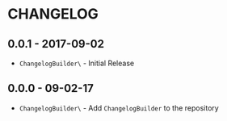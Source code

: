 # CHANGELOG

## 0.0.1 - 2017-09-02

* `ChangelogBuilder\` - Initial Release

## 0.0.0 - 09-02-17

* `ChangelogBuilder\` - Add `ChangelogBuilder` to the repository 

